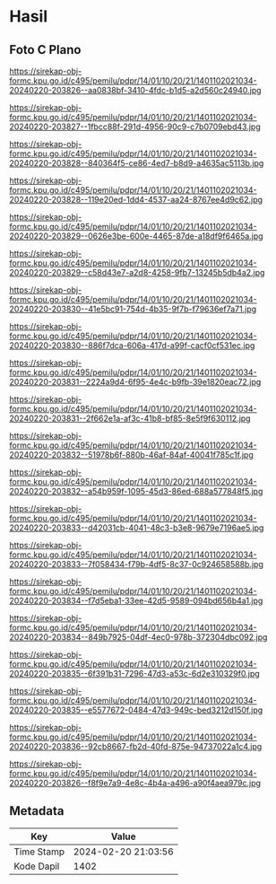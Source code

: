 # Hasil

## Foto C Plano

https://sirekap-obj-formc.kpu.go.id/c495/pemilu/pdpr/14/01/10/20/21/1401102021034-20240220-203826--aa0838bf-3410-4fdc-b1d5-a2d560c24940.jpg

https://sirekap-obj-formc.kpu.go.id/c495/pemilu/pdpr/14/01/10/20/21/1401102021034-20240220-203827--1fbcc88f-291d-4956-90c9-c7b0709ebd43.jpg

https://sirekap-obj-formc.kpu.go.id/c495/pemilu/pdpr/14/01/10/20/21/1401102021034-20240220-203828--840364f5-ce86-4ed7-b8d9-a4635ac5113b.jpg

https://sirekap-obj-formc.kpu.go.id/c495/pemilu/pdpr/14/01/10/20/21/1401102021034-20240220-203828--119e20ed-1dd4-4537-aa24-8767ee4d9c62.jpg

https://sirekap-obj-formc.kpu.go.id/c495/pemilu/pdpr/14/01/10/20/21/1401102021034-20240220-203829--0626e3be-600e-4465-87de-a18df9f6465a.jpg

https://sirekap-obj-formc.kpu.go.id/c495/pemilu/pdpr/14/01/10/20/21/1401102021034-20240220-203829--c58d43e7-a2d8-4258-9fb7-13245b5db4a2.jpg

https://sirekap-obj-formc.kpu.go.id/c495/pemilu/pdpr/14/01/10/20/21/1401102021034-20240220-203830--41e5bc91-754d-4b35-9f7b-f79636ef7a71.jpg

https://sirekap-obj-formc.kpu.go.id/c495/pemilu/pdpr/14/01/10/20/21/1401102021034-20240220-203830--886f7dca-606a-417d-a99f-cacf0cf531ec.jpg

https://sirekap-obj-formc.kpu.go.id/c495/pemilu/pdpr/14/01/10/20/21/1401102021034-20240220-203831--2224a9d4-6f95-4e4c-b9fb-39e1820eac72.jpg

https://sirekap-obj-formc.kpu.go.id/c495/pemilu/pdpr/14/01/10/20/21/1401102021034-20240220-203831--2f662e1a-af3c-41b8-bf85-8e5f9f630112.jpg

https://sirekap-obj-formc.kpu.go.id/c495/pemilu/pdpr/14/01/10/20/21/1401102021034-20240220-203832--51978b6f-880b-46af-84af-40041f785c1f.jpg

https://sirekap-obj-formc.kpu.go.id/c495/pemilu/pdpr/14/01/10/20/21/1401102021034-20240220-203832--a54b959f-1095-45d3-86ed-688a577848f5.jpg

https://sirekap-obj-formc.kpu.go.id/c495/pemilu/pdpr/14/01/10/20/21/1401102021034-20240220-203833--d42031cb-4041-48c3-b3e8-9679e7196ae5.jpg

https://sirekap-obj-formc.kpu.go.id/c495/pemilu/pdpr/14/01/10/20/21/1401102021034-20240220-203833--7f058434-f79b-4df5-8c37-0c924658588b.jpg

https://sirekap-obj-formc.kpu.go.id/c495/pemilu/pdpr/14/01/10/20/21/1401102021034-20240220-203834--f7d5eba1-33ee-42d5-9589-094bd656b4a1.jpg

https://sirekap-obj-formc.kpu.go.id/c495/pemilu/pdpr/14/01/10/20/21/1401102021034-20240220-203834--849b7925-04df-4ec0-978b-372304dbc092.jpg

https://sirekap-obj-formc.kpu.go.id/c495/pemilu/pdpr/14/01/10/20/21/1401102021034-20240220-203835--6f391b31-7296-47d3-a53c-6d2e310329f0.jpg

https://sirekap-obj-formc.kpu.go.id/c495/pemilu/pdpr/14/01/10/20/21/1401102021034-20240220-203835--e5577672-0484-47d3-949c-bed3212d150f.jpg

https://sirekap-obj-formc.kpu.go.id/c495/pemilu/pdpr/14/01/10/20/21/1401102021034-20240220-203836--92cb8667-fb2d-40fd-875e-94737022a1c4.jpg

https://sirekap-obj-formc.kpu.go.id/c495/pemilu/pdpr/14/01/10/20/21/1401102021034-20240220-203826--f8f9e7a9-4e8c-4b4a-a496-a90f4aea979c.jpg


## Metadata

| Key        | Value               |
| ---------- | ------------------- |
| Time Stamp | 2024-02-20 21:03:56 |
| Kode Dapil | 1402                |



